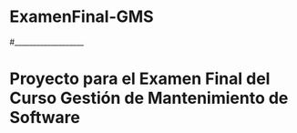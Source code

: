 # ExamenFinal-GMS
#___________________
# Proyecto para el Examen Final del Curso Gestión de Mantenimiento de Software
#
